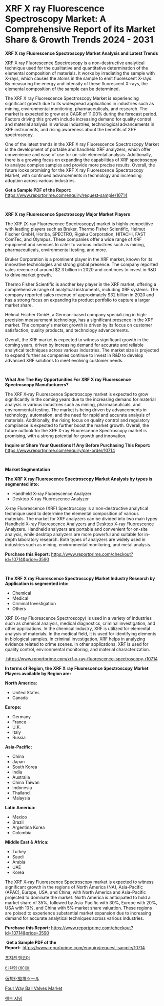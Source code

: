 <p><h1>XRF X ray Fluorescence Spectroscopy Market: A Comprehensive Report of its Market Share & Growth Trends 2024 - 2031</h1></p><p><strong>XRF X ray Fluorescence Spectroscopy Market Analysis and Latest Trends</strong></p>
<p><p>XRF X ray Fluorescence Spectroscopy is a non-destructive analytical technique used for the qualitative and quantitative determination of the elemental composition of materials. It works by irradiating the sample with X-rays, which causes the atoms in the sample to emit fluorescent X-rays. By measuring the energy and intensity of these fluorescent X-rays, the elemental composition of the sample can be determined.</p><p>The XRF X ray Fluorescence Spectroscopy Market is experiencing significant growth due to its widespread applications in industries such as mining, environmental monitoring, pharmaceuticals, and research. The market is expected to grow at a CAGR of 11.00% during the forecast period. Factors driving this growth include increasing demand for quality control and material analysis in various industries, technological advancements in XRF instruments, and rising awareness about the benefits of XRF spectroscopy.</p><p>One of the latest trends in the XRF X ray Fluorescence Spectroscopy Market is the development of portable and handheld XRF analyzers, which offer convenience and ease of use for on-site elemental analysis. Additionally, there is a growing focus on expanding the capabilities of XRF spectroscopy to analyze complex samples and provide more precise results. Overall, the future looks promising for the XRF X ray Fluorescence Spectroscopy Market, with continued advancements in technology and increasing adoption across various industries.</p></p>
<p><strong>Get a Sample PDF of the Report:&nbsp;</strong> <a href="https://www.reportprime.com/enquiry/request-sample/10714">https://www.reportprime.com/enquiry/request-sample/10714</a></p>
<p>&nbsp;</p>
<p><strong>XRF X ray Fluorescence Spectroscopy Major Market Players</strong></p>
<p><p>The XRF (X-ray Fluorescence Spectroscopy) market is highly competitive with leading players such as Bruker, Thermo Fisher Scientific, Helmut Fischer GmbH, Horiba, SPECTRO, Rigaku Corporation, HITACHI, FAST ComTec, and Olympus. These companies offer a wide range of XRF equipment and services to cater to various industries such as mining, pharmaceuticals, environmental testing, and more.</p><p>Bruker Corporation is a prominent player in the XRF market, known for its innovative technologies and strong global presence. The company reported sales revenue of around $2.3 billion in 2020 and continues to invest in R&D to drive market growth.</p><p>Thermo Fisher Scientific is another key player in the XRF market, offering a comprehensive range of analytical instruments, including XRF systems. The company reported sales revenue of approximately $32 billion in 2020 and has a strong focus on expanding its product portfolio to capture a larger market share.</p><p>Helmut Fischer GmbH, a German-based company specializing in high-precision measurement technology, has a significant presence in the XRF market. The company's market growth is driven by its focus on customer satisfaction, quality products, and technology advancements.</p><p>Overall, the XRF market is expected to witness significant growth in the coming years, driven by increasing demand for accurate and reliable analytical techniques across various industries. The market size is projected to expand further as companies continue to invest in R&D to develop advanced XRF solutions to meet evolving customer needs.</p></p>
<p>&nbsp;</p>
<p><strong>What Are The Key Opportunities For XRF X ray Fluorescence Spectroscopy Manufacturers?</strong></p>
<p><p>The XRF X-ray Fluorescence Spectroscopy market is expected to grow significantly in the coming years due to the increasing demand for material analysis in various industries such as mining, pharmaceuticals, and environmental testing. The market is being driven by advancements in technology, automation, and the need for rapid and accurate analysis of materials. Additionally, the rising focus on quality control and regulatory compliance is expected to further boost the market growth. Overall, the future outlook for the XRF X-ray Fluorescence Spectroscopy market is promising, with a strong potential for growth and innovation.</p></p>
<p><strong>Inquire or Share Your Questions If Any Before Purchasing This Report:</strong> <a href="https://www.reportprime.com/enquiry/pre-order/10714">https://www.reportprime.com/enquiry/pre-order/10714</a></p>
<p>&nbsp;</p>
<p><strong>Market Segmentation</strong></p>
<p><strong>The XRF X ray Fluorescence Spectroscopy Market Analysis by types is segmented into:</strong></p>
<p><ul><li>Handheld X-ray Fluorescence Analyzer</li><li>Desktop X-ray Fluorescence Analyzer</li></ul></p>
<p><p>X-ray Fluorescence (XRF) Spectroscopy is a non-destructive analytical technique used to determine the elemental composition of various materials. The market for XRF analyzers can be divided into two main types: Handheld X-ray Fluorescence Analyzers and Desktop X-ray Fluorescence Analyzers. Handheld analyzers are portable and convenient for on-site analysis, while desktop analyzers are more powerful and suitable for in-depth laboratory research. Both types of analyzers are widely used in industries such as mining, environmental monitoring, and metal analysis.</p></p>
<p><strong>Purchase this Report:&nbsp;</strong><a href="https://www.reportprime.com/checkout?id=10714&price=3590">https://www.reportprime.com/checkout?id=10714&price=3590</a></p>
<p>&nbsp;</p>
<p><strong>The XRF X ray Fluorescence Spectroscopy Market Industry Research by Application is segmented into:</strong></p>
<p><ul><li>Chemical</li><li>Medical</li><li>Criminal Investigation</li><li>Others</li></ul></p>
<p><p>XRF (X-ray Fluorescence Spectroscopy) is used in a variety of industries such as chemical analysis, medical diagnostics, criminal investigation, and other applications. In the chemical industry, XRF is utilized for elemental analysis of materials. In the medical field, it is used for identifying elements in biological samples. In criminal investigation, XRF helps in analyzing evidence related to crime scenes. In other applications, XRF is used for quality control, environmental monitoring, and material characterization.</p></p>
<p><a href="https://www.reportprime.com/xrf-x-ray-fluorescence-spectroscopy-r10714">&nbsp;https://www.reportprime.com/xrf-x-ray-fluorescence-spectroscopy-r10714</a></p>
<p><strong>In terms of Region, the XRF X ray Fluorescence Spectroscopy Market Players available by Region are:</strong></p>
<p>
    <p> <strong> North America: </strong>
        <ul>
            <li>United States</li>
            <li>Canada</li>
        </ul>
        </p> 
    <p> <strong> Europe: </strong>
        <ul>
            <li>Germany</li>
            <li>France</li>
            <li>U.K.</li>
            <li>Italy</li>
            <li>Russia</li>
        </ul>
        </p> 
    <p> <strong> Asia-Pacific: </strong>
        <ul>
            <li>China</li>
            <li>Japan</li>
            <li>South Korea</li>
            <li>India</li>
            <li>Australia</li>
            <li>China Taiwan</li>
            <li>Indonesia</li>
            <li>Thailand</li>
            <li>Malaysia</li>
        </ul>
        </p> 
    <p> <strong> Latin America: </strong>
        <ul>
            <li>Mexico</li>
            <li>Brazil</li>
            <li>Argentina Korea</li>
            <li>Colombia</li>
        </ul>
        </p> 
    <p> <strong> Middle East & Africa: </strong>
        <ul>
            <li>Turkey</li>
            <li>Saudi</li>
            <li>Arabia</li>
            <li>UAE</li>
            <li>Korea</li>
        </ul>
    </p>
    </p>
<p><p>The XRF X-ray Fluorescence Spectroscopy market is expected to witness significant growth in the regions of North America (NA), Asia-Pacific (APAC), Europe, USA, and China, with North America and Asia-Pacific projected to dominate the market. North America is anticipated to hold a market share of 35%, followed by Asia-Pacific with 30%, Europe with 20%, USA with 10%, and China with 5% market share valuation. These regions are poised to experience substantial market expansion due to increasing demand for accurate analytical techniques across various industries.</p></p>
<p><strong>Purchase this Report: </strong><a href="https://www.reportprime.com/checkout?id=10714&price=3590">https://www.reportprime.com/checkout?id=10714&price=3590</a></p>
<p>&nbsp;<strong>Get a Sample PDF of the Report:&nbsp;&nbsp;</strong><a href="https://www.reportprime.com/enquiry/request-sample/10714">https://www.reportprime.com/enquiry/request-sample/10714</a></p>
<p><strong></strong></p>
<p><p><a href="https://github.com/apple8975768/Market-Research-Report-List-1/blob/main/901358474543.md">포지션 엔코더</a></p><p><a href="https://medium.com/@eltaroberts01/%ED%83%80%EC%9B%90%ED%98%95-%ED%85%8C%EC%9D%B4%EB%B8%94-%EC%8B%9C%EC%9E%A5-%ED%86%B5%EC%B0%B0-%EC%8B%9C%EC%9E%A5-%EB%8F%99%ED%96%A5-%EC%84%B1%EC%9E%A5-2024%EB%85%84%EB%B6%80%ED%84%B0-2031%EB%85%84%EA%B9%8C%EC%A7%80-%EC%98%88%EC%B8%A1%EB%90%9C-%EA%B2%83-3b7968c2dac6">타원형 테이블</a></p><p><a href="https://medium.com/@isabeleterson7845/%E4%BB%AE%E6%83%B3%E5%8C%96%E7%9B%A3%E8%A6%96%E3%83%84%E3%83%BC%E3%83%AB%E5%B8%82%E5%A0%B4%E8%AA%BF%E6%9F%BB%E3%83%AC%E3%83%9D%E3%83%BC%E3%83%88-%E3%81%9D%E3%81%AE%E6%AD%B4%E5%8F%B2%E3%81%A8%E4%BA%88%E6%B8%AC2024%E5%B9%B4%E3%81%8B%E3%82%892031%E5%B9%B4%E3%81%BE%E3%81%A7-ce6d6ec9cab4">仮想化監視ツール</a></p><p><a href="https://www.linkedin.com/pulse/four-way-ball-valves-market-size-cagr-trends-2024-2030-sjfye?trackingId=FUaWdeSVDuyX9RwQEiB7ig%3D%3D">Four Way Ball Valves Market</a></p><p><a href="https://medium.com/@koleledner/%EC%86%90-%EC%83%A4%EC%9B%8C-%EC%8B%9C%EC%9E%A5-%EC%9C%A0%ED%98%95-%EC%9D%91%EC%9A%A9-%EB%B0%8F-%EC%A7%80%EB%A6%AC%EC%97%90-%EB%8C%80%ED%95%9C-%ED%8F%AC%EA%B4%84%EC%A0%81-%ED%8F%89%EA%B0%80-a25e19eb40ce">핸드 샤워</a></p></p>